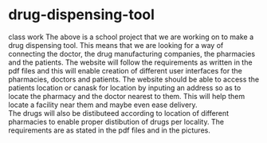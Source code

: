 # drug-dispensing-tool
class work 
The above is a school project that we are working on to make a drug dispensing tool. 
This means that we are looking for a way of connecting the doctor, the drug manufacturing companies, the pharmacies and the patients. 
The website will follow the requirements as written in the pdf files and this will enable creation of different user interfaces for the pharmacies, doctors and patients. 
The website should be able to access the patients location or canask for location by inputing an address so as to locate the pharmacy and the doctor nearest to them. 
This will help them locate a facility near them and maybe even ease delivery.  
The drugs will also be distibuteed according to location of different pharmacies to enable proper distibution of drugs per locality.
The requirements are as stated in the pdf files and in the pictures. 
